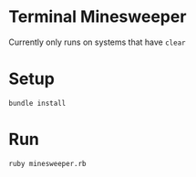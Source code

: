 # Terminal Minesweeper

Currently only runs on systems that have `clear`

# Setup

`bundle install`

# Run

`ruby minesweeper.rb`
